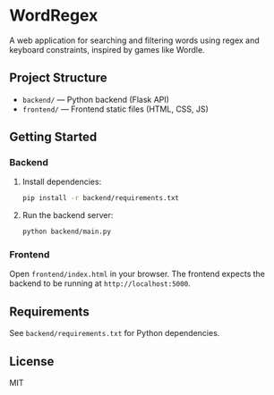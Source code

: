 # WordRegex

A web application for searching and filtering words using regex and keyboard constraints, inspired by games like Wordle.

## Project Structure

- `backend/` — Python backend (Flask API)
- `frontend/` — Frontend static files (HTML, CSS, JS)

## Getting Started

### Backend

1. Install dependencies:
   ```sh
   pip install -r backend/requirements.txt
   ```
2. Run the backend server:
   ```sh
   python backend/main.py
   ```

### Frontend

Open `frontend/index.html` in your browser. The frontend expects the backend to be running at `http://localhost:5000`.

## Requirements
See `backend/requirements.txt` for Python dependencies.

## License
MIT
